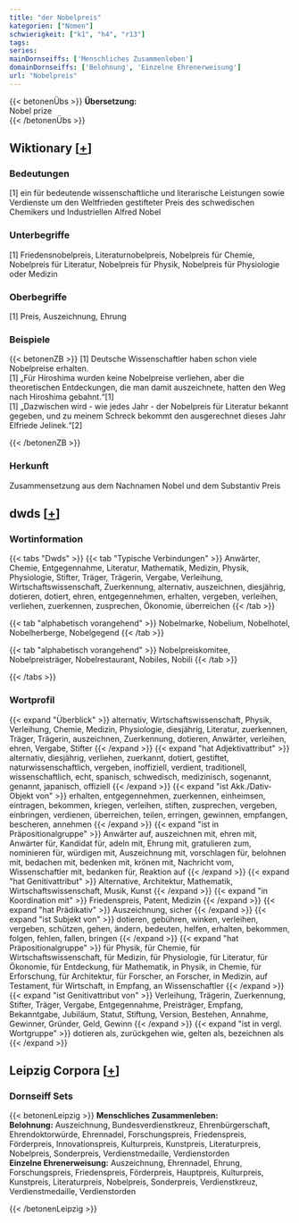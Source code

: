 ```yaml
---
title: "der Nobelpreis"
kategorien: ["Nomen"]
schwierigkeit: ["k1", "h4", "r13"]
tags:
series:
mainDornseiffs: ['Menschliches Zusammenleben']
domainDornseiffs: ['Belohnung', 'Einzelne Ehrenerweisung']
url: "Nobelpreis"
---
```


{{< betonenÜbs >}}
**Übersetzung:**  
Nobel prize  
{{< /betonenÜbs >}}

## Wiktionary [[+](https://de.wiktionary.org/wiki/Nobelpreis)]

### Bedeutungen
[1] ein für bedeutende wissenschaftliche und literarische Leistungen sowie Verdienste um den Weltfrieden gestifteter Preis des schwedischen Chemikers und Industriellen Alfred Nobel  

### Unterbegriffe
[1] Friedensnobelpreis, Literaturnobelpreis, Nobelpreis für Chemie, Nobelpreis für Literatur, Nobelpreis für Physik, Nobelpreis für Physiologie oder Medizin  

### Oberbegriffe
[1] Preis, Auszeichnung, Ehrung  

### Beispiele
{{< betonenZB >}}
[1] Deutsche Wissenschaftler haben schon viele Nobelpreise erhalten.  
[1] „Für Hiroshima wurden keine Nobelpreise verliehen, aber die theoretischen Entdeckungen, die man damit auszeichnete, hatten den Weg nach Hiroshima gebahnt.“[1]  
[1] „Dazwischen wird - wie jedes Jahr - der Nobelpreis für Literatur bekannt gegeben, und zu meinem Schreck bekommt den ausgerechnet dieses Jahr Elfriede Jelinek.“[2]  

{{< /betonenZB >}}
### Herkunft
Zusammensetzung aus dem Nachnamen Nobel und dem Substantiv Preis  



## dwds [[+](https://www.dwds.de/wb/Nobelpreis)]

### Wortinformation
{{< tabs "Dwds" >}}
{{< tab "Typische Verbindungen" >}}
Anwärter, Chemie, Entgegennahme, Literatur, Mathematik, Medizin, Physik, Physiologie, Stifter, Träger, Trägerin, Vergabe, Verleihung, Wirtschaftswissenschaft, Zuerkennung, alternativ, auszeichnen, diesjährig, dotieren, dotiert, ehren, entgegennehmen, erhalten, vergeben, verleihen, verliehen, zuerkennen, zusprechen, Ökonomie, überreichen
{{< /tab >}}

{{< tab "alphabetisch vorangehend" >}}
Nobelmarke, Nobelium, Nobelhotel, Nobelherberge, Nobelgegend
{{< /tab >}}

{{< tab "alphabetisch vorangehend" >}}
Nobelpreiskomitee, Nobelpreisträger, Nobelrestaurant, Nobiles, Nobili
{{< /tab >}}

{{< /tabs >}}

### Wortprofil
{{< expand "Überblick" >}} alternativ, Wirtschaftswissenschaft, Physik, Verleihung, Chemie, Medizin, Physiologie, diesjährig, Literatur, zuerkennen, Träger, Trägerin, auszeichnen, Zuerkennung, dotieren, Anwärter, verleihen, ehren, Vergabe, Stifter {{< /expand >}}
{{< expand "hat Adjektivattribut" >}} alternativ, diesjährig, verliehen, zuerkannt, dotiert, gestiftet, naturwissenschaftlich, vergeben, inoffiziell, verdient, traditionell, wissenschaftlich, echt, spanisch, schwedisch, medizinisch, sogenannt, genannt, japanisch, offiziell {{< /expand >}}
{{< expand "ist Akk./Dativ-Objekt von" >}} erhalten, entgegennehmen, zuerkennen, einheimsen, eintragen, bekommen, kriegen, verleihen, stiften, zusprechen, vergeben, einbringen, verdienen, überreichen, teilen, erringen, gewinnen, empfangen, bescheren, annehmen {{< /expand >}}
{{< expand "ist in Präpositionalgruppe" >}} Anwärter auf, auszeichnen mit, ehren mit, Anwärter für, Kandidat für, adeln mit, Ehrung mit, gratulieren zum, nominieren für, würdigen mit, Auszeichnung mit, vorschlagen für, belohnen mit, bedachen mit, bedenken mit, krönen mit, Nachricht vom, Wissenschaftler mit, bedanken für, Reaktion auf {{< /expand >}}
{{< expand "hat Genitivattribut" >}} Alternative, Architektur, Mathematik, Wirtschaftswissenschaft, Musik, Kunst {{< /expand >}}
{{< expand "in Koordination mit" >}} Friedenspreis, Patent, Medizin {{< /expand >}}
{{< expand "hat Prädikativ" >}} Auszeichnung, sicher {{< /expand >}}
{{< expand "ist Subjekt von" >}} dotieren, gebühren, winken, verleihen, vergeben, schützen, gehen, ändern, bedeuten, helfen, erhalten, bekommen, folgen, fehlen, fallen, bringen {{< /expand >}}
{{< expand "hat Präpositionalgruppe" >}} für Physik, für Chemie, für Wirtschaftswissenschaft, für Medizin, für Physiologie, für Literatur, für Ökonomie, für Entdeckung, für Mathematik, in Physik, in Chemie, für Erforschung, für Architektur, für Forscher, an Forscher, in Medizin, auf Testament, für Wirtschaft, in Empfang, an Wissenschaftler {{< /expand >}}
{{< expand "ist Genitivattribut von" >}} Verleihung, Trägerin, Zuerkennung, Stifter, Träger, Vergabe, Entgegennahme, Preisträger, Empfang, Bekanntgabe, Jubiläum, Statut, Stiftung, Version, Bestehen, Annahme, Gewinner, Gründer, Geld, Gewinn {{< /expand >}}
{{< expand "ist in vergl. Wortgruppe" >}} dotieren als, zurückgehen wie, gelten als, bezeichnen als {{< /expand >}}

## Leipzig Corpora [[+](https://corpora.uni-leipzig.de/en/res?word=Nobelpreis&corpusId=deu_newscrawl-public_2018)]

### Dornseiff Sets
{{< betonenLeipzig >}}
**Menschliches Zusammenleben:**  
**Belohnung:** Auszeichnung, Bundesverdienstkreuz, Ehrenbürgerschaft, Ehrendoktorwürde, Ehrennadel, Forschungspreis, Friedenspreis, Förderpreis, Innovationspreis, Kulturpreis, Kunstpreis, Literaturpreis, Nobelpreis, Sonderpreis, Verdienstmedaille, Verdienstorden  
**Einzelne Ehrenerweisung:** Auszeichnung, Ehrennadel, Ehrung, Forschungspreis, Friedenspreis, Förderpreis, Hauptpreis, Kulturpreis, Kunstpreis, Literaturpreis, Nobelpreis, Sonderpreis, Verdienstkreuz, Verdienstmedaille, Verdienstorden  

{{< /betonenLeipzig >}}
